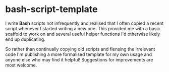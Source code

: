 bash-script-template
====================

I write **Bash** scripts not infrequently and realised that I often copied a recent script whenever I started writing a new one. This provided me with a basic scaffold to work on and several useful helper functions I'd otherwise likely end up duplicating.

So rather than continually copying old scripts and flensing the irrelevant code I'm publishing a more formalised template for my own usage and anyone else who may find it helpful! Suggestions for improvements are most welcome.
